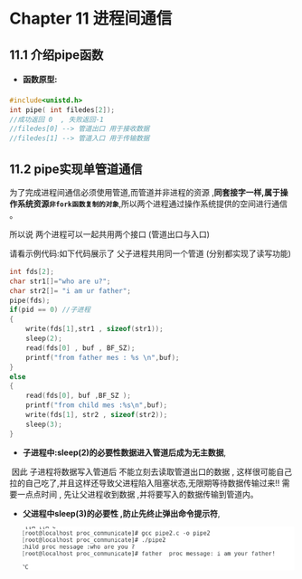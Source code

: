 # Chapter 11 进程间通信

##  11.1 介绍pipe函数

- #### 函数原型:

```c++
#include<unistd.h>
int pipe( int filedes[2]);
//成功返回 0  , 失败返回-1
//filedes[0] --> 管道出口 用于接收数据
//filedes[1] --> 管道入口 用于传输数据
```





##  11.2 pipe实现单管道通信

为了完成进程间通信必须使用管道,而管道并非进程的资源 ,**同套接字一样,属于操作系统资源`非fork函数复制的对象`**,所以两个进程通过操作系统提供的空间进行通信 。 

所以说 两个进程可以一起共用两个接口 (管道出口与入口)

请看示例代码:如下代码展示了 父子进程共用同一个管道 (分别都实现了读写功能)

```c++
int fds[2];
char str1[]="who are u?";
char str2[]= "i am ur father";
pipe(fds);
if(pid == 0) //子进程
{
    write(fds[1],str1 , sizeof(str1));
    sleep(2);
    read(fds[0] , buf , BF_SZ);
    printf("from father mes : %s \n",buf);
}
else
{
    read(fds[0], buf ,BF_SZ );
    printf("from child mes :%s\n",buf);
    write(fds[1], str2 , sizeof(str2));
    sleep(3);
}
```

- **子进程中:sleep(2)的必要性数据进入管道后成为无主数据**,

​       因此 子进程将数据写入管道后 不能立刻去读取管道出口的数据 , 这样很可能自己拉的自己吃了,并且这样还导致父进程陷入阻塞状态,无限期等待数据传输过来!! 需要一点点时间 , 先让父进程收到数据 ,并将要写入的数据传输到管道内。

- **父进程中sleep(3)的必要性 ,防止先终止弹出命令提示符**,

  ![image-20240714204523233](./../phtoto/image-20240714204523233.png)